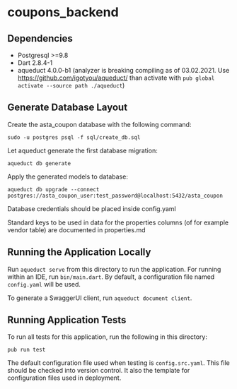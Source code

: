 # coupons_backend

## Dependencies

- Postgresql >=9.8
- Dart 2.8.4-1
- aqueduct 4.0.0-b1 
(analyzer is breaking compiling as of 03.02.2021. Use https://github.com/igotyou/aqueduct/ 
than activate with ```pub global activate --source path ./aqueduct```)

## Generate Database Layout

Create the asta_coupon database with the following command:
```
sudo -u postgres psql -f sql/create_db.sql
```

Let aqueduct generate the first database migration:
```
aqueduct db generate
```

Apply the generated models to database:
```
aqueduct db upgrade --connect postgres://asta_coupon_user:test_password@localhost:5432/asta_coupon
```

Database credentials should be placed inside config.yaml

Standard keys to be used in data for the properties columns (of for example vendor table) are documented in properties.md

## Running the Application Locally

Run `aqueduct serve` from this directory to run the application. For running within an IDE, run `bin/main.dart`. By default, a configuration file named `config.yaml` will be used.

To generate a SwaggerUI client, run `aqueduct document client`.

## Running Application Tests

To run all tests for this application, run the following in this directory:

```
pub run test
```

The default configuration file used when testing is `config.src.yaml`. This file should be checked into version control. It also the template for configuration files used in deployment.

